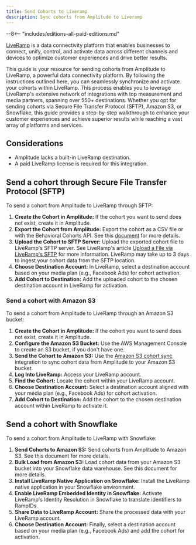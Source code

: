```yaml
---
title: Send Cohorts to Liveramp
description: Sync cohorts from Amplitude to Liveramp
---
```


--8<-- "includes/editions-all-paid-editions.md"

[LiveRamp](https://liveramp.com/) is a data connectivity platform that enables businesses to connect, unify, control, and activate data across different channels and devices to optimize customer experiences and drive better results.

This guide is your resource for sending cohorts from Amplitude to LiveRamp, a powerful data connectivity platform. By following the instructions outlined here, you can seamlessly synchronize and activate your cohorts within LiveRamp. This process enables you to leverage LiveRamp's extensive network of integrations with top measurement and media partners, spanning over 550+ destinations. Whether you opt for sending cohorts via Secure File Transfer Protocol (SFTP), Amazon S3, or Snowflake, this guide provides a step-by-step walkthrough to enhance your customer experiences and achieve superior results while reaching a vast array of platforms and services.

## Considerations

- Amplitude lacks a built-in LiveRamp destination.
- A paid LiveRamp license is required for this integration.


## Send a cohort through Secure File Transfer Protocol (SFTP) 

To send a cohort from Amplitude to LiveRamp through SFTP:

1. **Create the Cohort in Amplitude:** If the cohort you want to send does not exist, create it in Amplitude.
2. **Export the Cohort from Amplitude:** Export the cohort as a CSV file or with the Behavioral Cohorts API. See this [document](https://help.amplitude.com/hc/en-us/articles/360028552471-Amplitude-Audiences-overview-Drive-conversions-with-true-one-to-one-personalization-) for more details.
3. **Upload the Cohort to SFTP Server:** Upload the exported cohort file to LiveRamp's SFTP server. See LiveRamp's article [Upload a File via LiveRamp's SFTP](https://docs.liveramp.com/connect/en/upload-a-file-via-liveramp-s-sftp.html) for more information. LiveRamp may take up to 3 days to ingest your cohort data from the SFTP location.
4. **Choose Destination Account:** In LiveRamp, select a destination account based on your media plan (e.g., Facebook Ads) for cohort activation.
5. **Add Cohort to Destination:** Add the uploaded cohort to the chosen destination account in LiveRamp for activation.

### Send a cohort with Amazon S3

To send a cohort from Amplitude to LiveRamp through an Amazon S3 bucket:


1. **Create the Cohort in Amplitude:** If the cohort you want to send does not exist, create it in Amplitude.
2. **Configure the Amazon S3 Bucket:** Use the AWS Management Console to create an S3 bucket, if you don't have one.
3. **Send the Cohort to Amazon S3:** Use the [Amazon S3 cohort sync](https://www.docs.developers.amplitude.com/data/destinations/amazon-s3-cohort/) integration to sync cohort data from Amplitude to your Amazon S3 bucket.
4. **Log Into LiveRamp:** Access your LiveRamp account.
5. **Find the Cohort:** Locate the cohort within your LiveRamp account.
6. **Choose Destination Account:** Select a destination account aligned with your media plan (e.g., Facebook Ads) for cohort activation.
7. **Add Cohort to Destination:** Add the cohort to the chosen destination account within LiveRamp to activate it.

## Send a cohort with Snowflake

To send a cohort from Amplitude to LiveRamp with Snowflake:

1. **Send Cohorts to Amazon S3:** Send cohorts from Amplitude to Amazon S3. See this document for more details.
2. **Bulk Load from Amazon S3:** Load cohort data from your Amazon S3 bucket into your Snowflake data warehouse. See this document for more details.
3. **Install LiveRamp Native Application on Snowflake:** Install the LiveRamp native application in your Snowflake environment.
4. **Enable LiveRamp Embedded Identity in Snowflake:** Activate LiveRamp's Identity Resolution in Snowflake to translate identifiers to RampIDs.
5. **Share Data to LiveRamp Account:** Share the processed data with your LiveRamp account.
6. **Choose Destination Account:** Finally, select a destination account based on your media plan (e.g., Facebook Ads) and add the cohort for activation.
